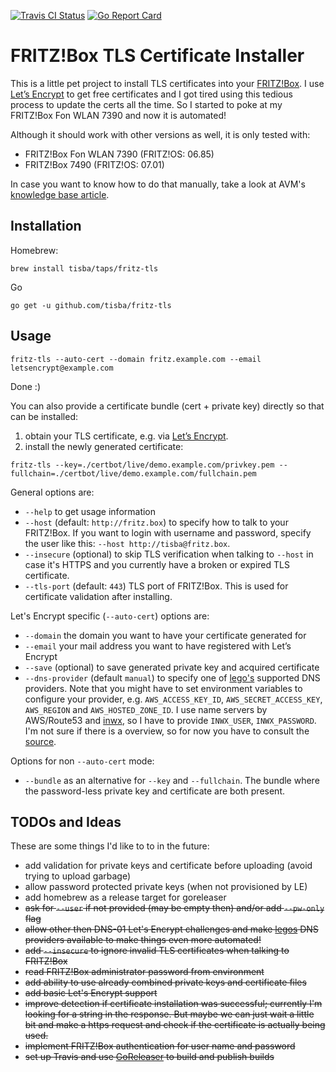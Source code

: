 <!-- markdownlint-disable MD039 MD041 -->
[ ![Travis CI Status](https://travis-ci.org/tisba/fritz-tls.svg?branch=master)](https://travis-ci.org/tisba/fritz-tls)
[ ![Go Report Card](https://goreportcard.com/badge/github.com/tisba/fritz-tls)](https://goreportcard.com/report/github.com/tisba/fritz-tls)
<!-- markdownlint-enable MD039 MD041 -->

# FRITZ!Box TLS Certificate Installer

This is a little pet project to install TLS certificates into your [FRITZ!Box](https://en.wikipedia.org/wiki/Fritz!Box). I use [Let’s Encrypt](https://letsencrypt.org/) to get free certificates and I got tired using this tedious process to update the certs all the time. So I started to poke at my FRITZ!Box Fon WLAN 7390 and now it is automated!

Although it should work with other versions as well, it is only tested with:

* FRITZ!Box Fon WLAN 7390 (FRITZ!OS: 06.85)
* FRITZ!Box 7490 (FRITZ!OS: 07.01)

In case you want to know how to do that manually, take a look at AVM's [knowledge base article](https://en.avm.de/service/fritzbox/fritzbox-7390/knowledge-base/publication/show/1525_Importing-your-own-certificate-to-the-FRITZ-Box/).

## Installation

Homebrew:

```console
brew install tisba/taps/fritz-tls
```

Go

```console
go get -u github.com/tisba/fritz-tls
```

## Usage

```console
fritz-tls --auto-cert --domain fritz.example.com --email letsencrypt@example.com
```

Done :)

You can also provide a certificate bundle (cert + private key) directly so that can be installed:

1. obtain your TLS certificate, e.g. via [Let’s Encrypt](https://letsencrypt.org/).
1. install the newly generated certificate:

```console
fritz-tls --key=./certbot/live/demo.example.com/privkey.pem --fullchain=./certbot/live/demo.example.com/fullchain.pem
```

General options are:

* `--help` to get usage information
* `--host` (default: `http://fritz.box`) to specify how to talk to your FRITZ!Box. If you want to login with username and password, specify the user like this: `--host http://tisba@fritz.box`.
* `--insecure` (optional) to skip TLS verification when talking to `--host` in case it's HTTPS and you currently have a broken or expired TLS certificate.
* `--tls-port` (default: `443`) TLS port of FRITZ!Box. This is used for certificate validation after installing.

Let's Encrypt specific (`--auto-cert`) options are:

* `--domain` the domain you want to have your certificate generated for
* `--email` your mail address you want to have registered with Let’s Encrypt
* `--save` (optional) to save generated private key and acquired certificate
* `--dns-provider` (default `manual`) to specify one of [lego's](https://github.com/xenolf/lego/tree/master/providers/dns) supported DNS providers. Note that you might have to set environment variables to configure your provider, e.g. `AWS_ACCESS_KEY_ID`, `AWS_SECRET_ACCESS_KEY`, `AWS_REGION` and `AWS_HOSTED_ZONE_ID`. I use name servers by AWS/Route53 and [inwx](https://github.com/xenolf/lego/blob/master/providers/dns/inwx/inwx.go), so I have to provide `INWX_USER`, `INWX_PASSWORD`. I'm not sure if there is a overview, so for now you have to consult the [source](https://github.com/xenolf/lego/tree/master/providers/dns).

Options for non `--auto-cert` mode:

* `--bundle` as an alternative for `--key` and `--fullchain`. The bundle where the password-less private key and certificate are both present.

## TODOs and Ideas

These are some things I'd like to to in the future:

* add validation for private keys and certificate before uploading (avoid trying to upload garbage)
* allow password protected private keys (when not provisioned by LE)
* add homebrew as a release target for goreleaser
* ~~ask for `--user` if not provided (may be empty then) and/or add `--pw-only` flag~~
* ~~allow other then DNS-01 Let's Encrypt challenges and make [legos](https://github.com/xenolf/lego) DNS providers available to make things even more automated!~~
* ~~add `--insecure` to ignore invalid TLS certificates when talking to FRITZ!Box~~
* ~~read FRITZ!Box administrator password from environment~~
* ~~add ability to use already combined private keys and certificate files~~
* ~~add basic Let's Encrypt support~~
* ~~improve detection if certificate installation was successful; currently I'm looking for a string in the response. But maybe we can just wait a little bit and make a https request and check if the certificate is actually being used.~~
* ~~implement FRITZ!Box authentication for user name and password~~
* ~~set up Travis and use [GoReleaser](https://github.com/goreleaser/goreleaser) to build and publish builds~~
